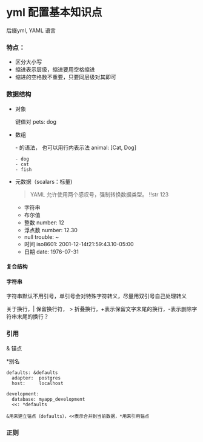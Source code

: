 # yml 配置基本知识点



后缀yml,  YAML 语言



### 特点：

- 区分大小写
- 缩进表示层级，缩进要用空格缩进
- 缩进的空格数不重要，只要同层级对其即可

### 数据结构

- 对象

  键值对  pets: dog

- 数组

  \- 的语法，  也可以用行内表示法 animal: [Cat, Dog]

  ```
  - dog
  - cat 
  - fish
  ```

- 元数据（scalars：标量)

  > YAML 允许使用两个感叹号，强制转换数据类型。  !!str 123

  - 字符串 
  - 布尔值
  - 整数         number: 12
  - 浮点数     number: 12.30
  - null          trouble: ~ 
  - 时间         iso8601: 2001-12-14t21:59:43.10-05:00 
  - 日期         date:  1976-07-31

#### 复合结构

#### 字符串

字符串默认不用引号，单引号会对特殊字符转义，尽量用双引号自己处理转义

关于换行，| 保留换行符， > 折叠换行，+表示保留文字末尾的换行，-表示删除字符串末尾的换行？

### 引用

& 锚点

*别名

```
defaults: &defaults
  adapter:  postgres
  host:     localhost

development:
  database: myapp_development
  <<: *defaults

&用来建立锚点（defaults），<<表示合并到当前数据，*用来引用锚点
```

### 正则

